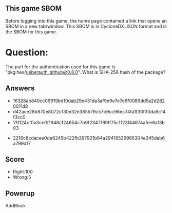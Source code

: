 ## This game SBOM
Before logging into this game,
the home page contained a link
that opens an SBOM in a new tab/window.
This SBOM is in CycloneDX JSON format
and is the SBOM for this game.

# Question:
The purl for the authentication used for
this game is
"pkg:hex/ueberauth_github@0.8.0".
What is SHA-256 hash of the package?

## Answers
- 16328ab840cc09919bd10dab29e431da3af9e9e7e7e6f0089dd5a2d2820011d8
- d42ace28b870e8072cf30e32e385579c57b9cc96ec74fa1f30f30da9c14f3cc0
- 13f124cf0a3ce0f1948cf24654c7b9f2347169ff75c1123f44674afee6af3b03
* 2216c8cdacee0de6245b422fb397921b64a29416526985304e345dab6a799d17


## Score
- Right:100
- Wrong:5

## Powerup
AddBlock

